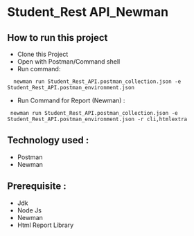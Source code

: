 # Student_Rest API_Newman

## How to run this project



- Clone this Project
- Open with Postman/Command shell
- Run command:

```http
  newman run Student_Rest_API.postman_collection.json -e Student_Rest_API.postman_environment.json
```
- Run Command for Report (Newman) :
```http
 newman run Student_Rest_API.postman_collection.json -e Student_Rest_API.postman_environment.json -r cli,htmlextra
```

## Technology used :
- Postman
- Newman

## Prerequisite :
- Jdk
- Node Js 
- Newman
- Html Report Library
